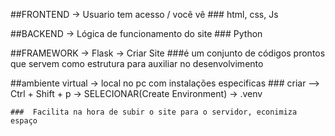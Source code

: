 ##FRONTEND -> Usuario tem acesso / você vê
    ### html, css, Js

##BACKEND -> Lógica de funcionamento do site
    ### Python

##FRAMEWORK -> Flask -> Criar Site
    ###é um conjunto de códigos prontos que servem como estrutura para auxiliar no desenvolvimento

##ambiente virtual -> local no pc com instalações especificas
    ### criar --> Ctrl + Shift + p -> SELECIONAR(Create Environment) -> .venv
    
    ###  Facilita na hora de subir o site para o servidor, econimiza espaço